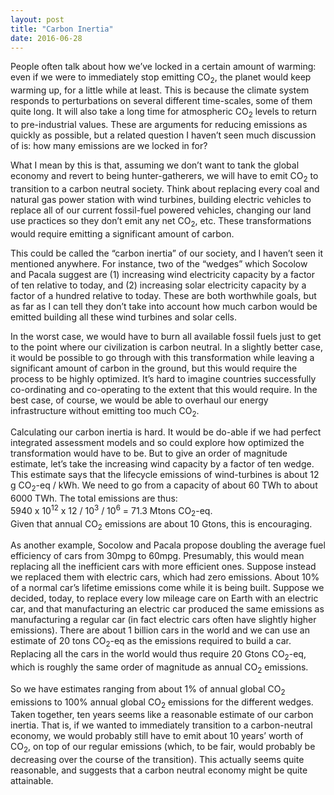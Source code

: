 ```yaml
---
layout: post
title: "Carbon Inertia"
date: 2016-06-28
---
```


<p>People often talk about how we’ve locked in a certain amount of warming: even if we were to immediately stop emitting CO<sub>2</sub>, the planet would keep warming up, for a little while at least. This is because the climate system responds to perturbations on several different time-scales, some of them quite long. It will also take a long time for atmospheric CO<sub>2</sub> levels to return to pre-industrial values. These are arguments for reducing emissions as quickly as possible, but a related question I haven’t seen much discussion of is: how many emissions are we locked in for?</p>

<p>What I mean by this is that, assuming we don’t want to tank the global economy and revert to being hunter-gatherers, we will have to emit CO<sub>2</sub> to transition to a carbon neutral society. Think about replacing every coal and natural gas power station with wind turbines, building electric vehicles to replace all of our current fossil-fuel powered vehicles, changing our land use practices so they don’t emit any net CO<sub>2</sub>, etc.  These transformations would require emitting a significant amount of carbon.</p>

<p>This could be called the “carbon inertia” of our society, and I haven’t seen it mentioned anywhere. For instance, two of the “wedges” which Socolow and Pacala suggest are (1) increasing wind electricity capacity by a factor of ten relative to today, and (2) increasing solar electricity capacity by a factor of a hundred relative to today. These are both worthwhile goals, but as far as I can tell they don’t take into account how much carbon would be emitted building all these wind turbines and solar cells.</p>

<p>In the worst case, we would have to burn all available fossil fuels just to get to the point where our civilization is carbon neutral. In a slightly better case, it would be possible to go through with this transformation while leaving a significant amount of carbon in the ground, but this would require the process to be highly optimized. It’s hard to imagine countries successfully co-ordinating and co-operating to the extent that this would require. In the best case, of course, we would be able to overhaul our energy infrastructure without emitting too much CO<sub>2</sub>.</p>

<p>Calculating our carbon inertia is hard. It would be do-able if we had perfect integrated assessment models and so could explore how optimized the transformation would have to be. But to give an order of magnitude estimate, let’s take the increasing wind capacity by a factor of ten wedge. This estimate says that the lifecycle emissions of wind-turbines is about 12 g CO<sub>2</sub>-eq / kWh. We need to go from a capacity of about 60 TWh to about 6000 TWh. The total emissions are thus:<br>
5940 x 10<sup>12</sup> x 12 / 10<sup>3</sup> / 10<sup>6</sup> = 71.3 Mtons CO<sub>2</sub>-eq.<br>
Given that annual CO<sub>2</sub> emissions are about 10 Gtons, this is encouraging.</p>

<p>As another example, Socolow and Pacala propose doubling the average fuel efficiency of cars from 30mpg to 60mpg. Presumably, this would mean replacing all the inefficient cars with more efficient ones. Suppose instead we replaced them with electric cars, which had zero emissions. About 10% of a normal car’s lifetime emissions come while it is being built. Suppose we decided, today, to replace every low mileage care on Earth with an electric car, and that manufacturing an electric car produced the same emissions as manufacturing a regular car (in fact electric cars often have slightly higher emissions). There are about 1 billion cars in the world and we can use an estimate of 20 tons CO<sub>2</sub>-eq as the emissions required to build a car. Replacing all the cars in the world would thus require 20 Gtons CO<sub>2</sub>-eq, which is roughly the same order of magnitude as annual CO<sub>2</sub> emissions.</p>

<p>So we have estimates ranging from about 1% of annual global CO<sub>2</sub> emissions to 100% annual global CO<sub>2</sub> emissions for the different wedges. Taken together, ten years seems like a reasonable estimate of our carbon inertia. That is, if we wanted to immediately transition to a carbon-neutral economy, we would probably still have to emit about 10 years’ worth of CO<sub>2</sub>, on top of our regular emissions (which, to be fair, would probably be decreasing over the course of the transition). This actually seems quite reasonable, and suggests that a carbon neutral economy might be quite attainable.</p>
